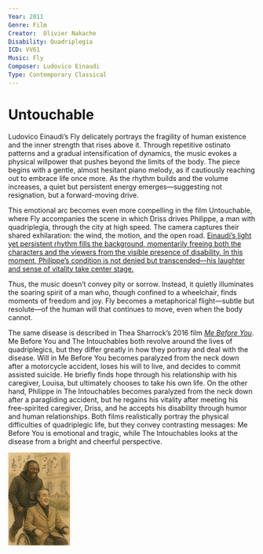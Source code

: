```yaml
---
Year: 2011
Genre: Film
Creator:  Olivier Nakache
Disability: Quadriplegia
ICD: VV61
Music: Fly
Composer: Ludovico Einaudi
Type: Contemporary Classical
---
```


# Untouchable

Ludovico Einaudi’s Fly delicately portrays the fragility of human existence and the inner strength that rises above it. Through repetitive ostinato patterns and a gradual intensification of dynamics, the music evokes a physical willpower that pushes beyond the limits of the body. The piece begins with a gentle, almost hesitant piano melody, as if cautiously reaching out to embrace life once more. As the rhythm builds and the volume increases, a quiet but persistent energy emerges—suggesting not resignation, but a forward-moving drive.

This emotional arc becomes even more compelling in the film Untouchable, where Fly accompanies the scene in which Driss drives Philippe, a man with quadriplegia, through the city at high speed. The camera captures their shared exhilaration: the wind, the motion, and the open road. [Einaudi’s light yet persistent rhythm fills the background, momentarily freeing both the characters and the viewers from the visible presence of disability. In this moment, Philippe’s condition is not denied but transcended—his laughter and sense of vitality take center stage.](https://youtu.be/kYiIsoMVQCY?si=lKGutVNQBCU8gxVj)

Thus, the music doesn’t convey pity or sorrow. Instead, it quietly illuminates the soaring spirit of a man who, though confined to a wheelchair, finds moments of freedom and joy. Fly becomes a metaphorical flight—subtle but resolute—of the human will that continues to move, even when the body cannot.

The same disease is described in Thea Sharrock’s 2016 film [*Me Before You*](kim_minjung.md). Me Before You and The Intouchables both revolve around the lives of quadriplegics, but they differ greatly in how they portray and deal with the disease. Will in Me Before You becomes paralyzed from the neck down after a motorcycle accident, loses his will to live, and decides to commit assisted suicide. He briefly finds hope through his relationship with his caregiver, Louisa, but ultimately chooses to take his own life. On the other hand, Philippe in The Intouchables becomes paralyzed from the neck down after a paragliding accident, but he regains his vitality after meeting his free-spirited caregiver, Driss, and he accepts his disability through humor and human relationships. Both films realistically portray the physical difficulties of quadriplegic life, but they convey contrasting messages: Me Before You is emotional and tragic, while The Intouchables looks at the disease from a bright and cheerful perspective.

<img src="./heo_taeyoung_img.png" alt="image depicting Quadriplegia" style="width:25%;" />
